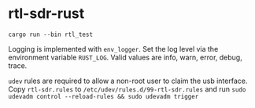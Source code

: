 # rtl-sdr-rust

`cargo run --bin rtl_test`

Logging is implemented with `env_logger`.  Set the log level via the environment variable `RUST_LOG`.  Valid values are info, warn, error, debug, trace.

`udev` rules are required to allow a non-root user to claim the usb interface.  Copy `rtl-sdr.rules` to `/etc/udev/rules.d/99-rtl-sdr.rules` and run `sudo udevadm control --reload-rules && sudo udevadm trigger`